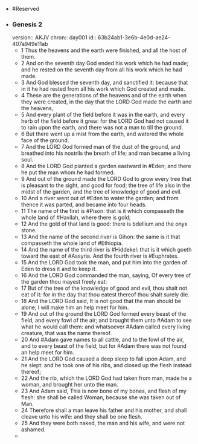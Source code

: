 - #Reserved
- ### Genesis 2
  version:: AKJV
  chron:: day001
  id:: 63b24ab1-3e6b-4e0d-ae24-407a949e11ab
	- 1 Thus the heavens and the earth were finished, and all the host of them.
	- 2 And on the seventh day God ended his work which he had made; and he rested on the seventh day from all his work which he had made.
	- 3 And God blessed the seventh day, and sanctified it: because that in it he had rested from all his work which God created and made.
	- 4 These are the generations of the heavens and of the earth when they were created, in the day that the LORD God made the earth and the heavens,
	- 5 And every plant of the field before it was in the earth, and every herb of the field before it grew: for the LORD God had not caused it to rain upon the earth, and there was not a man to till the
	  ground.
	- 6 But there went up a mist from the earth, and watered the whole face of the
	  ground.
	- 7 And the LORD God formed man of the dust of the ground, and breathed into his nostrils the breath of life; and man became a living soul.
	- 8 And the LORD God planted a garden eastward in #Eden; and there he put the man whom he had formed.
	- 9 And out of the ground made the LORD God to grow every tree that is pleasant to the sight, and good for food; the tree of life also in the midst of the garden, and the tree of knowledge of good and evil.
	- 10 And a river went out of #Eden to water the garden; and from thence it was parted, and became into four heads.
	- 11 The name of the first is #Pison: that is it which compasseth the whole land of #Havilah, where
	  there is gold;
	- 12 And the gold of that land is good: there is bdellium and the onyx stone.
	- 13 And the name of the second river is Gihon: the same is it that compasseth the whole land of #Ethiopia.
	- 14 And the name of the third river is #Hiddekel: that is it which goeth toward the east of #Assyria. And the fourth river is #Euphrates.
	- 15 And the LORD God took the man, and put him into the garden of Eden to dress it and to keep it.
	- 16 And the LORD God commanded the man, saying, Of every tree of the garden thou mayest freely eat:
	- 17 But of the tree of the knowledge of good and evil, thou shalt not eat of it: for in the day that thou eatest thereof thou shalt surely die.
	- 18 And the LORD God said, It is not good that the man should be alone; I will make him an help meet for him.
	- 19 And out of the ground the LORD God formed every beast of the field, and every fowl of the air; and brought them unto #Adam to see what he would call them: and whatsoever #Adam called every living creature, that was the name thereof.
	- 20 And #Adam gave names to all cattle, and to the fowl of the air, and to every beast of the field; but for #Adam there was not found an help meet for him.
	- 21 And the LORD God caused a deep sleep to fall upon Adam, and he slept: and he took one of his ribs, and closed up the flesh instead thereof;
	- 22 And the rib, which the LORD God had taken from man, made he a woman, and brought her unto the man.
	- 23 And Adam said, This is now bone of my bones, and flesh of my flesh: she shall be called Woman, because she was taken out of Man.
	- 24 Therefore shall a man leave his father and his mother, and shall cleave unto his wife: and they shall be one flesh.
	- 25 And they were both naked, the man and his wife, and were not ashamed.
	-